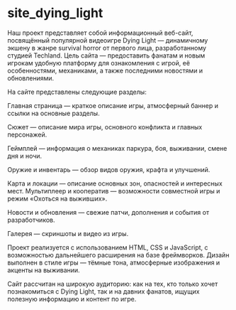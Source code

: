# site_dying_light
Наш проект представляет собой информационный веб-сайт, посвящённый популярной видеоигре Dying Light — динамичному экшену в жанре survival horror от первого лица, разработанному студией Techland.
Цель сайта — предоставить фанатам и новым игрокам удобную платформу для ознакомления с игрой, её особенностями, механиками, а также последними новостями и обновлениями.

На сайте представлены следующие разделы:

Главная страница — краткое описание игры, атмосферный баннер и ссылки на основные разделы.

Сюжет — описание мира игры, основного конфликта и главных персонажей.

Геймплей — информация о механиках паркура, боя, выживании, смене дня и ночи.

Оружие и инвентарь — обзор видов оружия, крафта и улучшений.

Карта и локации — описание основных зон, опасностей и интересных мест.
Мультиплеер и кооператив — возможности совместной игры и режим «Охоться на выживших».

Новости и обновления — свежие патчи, дополнения и события от разработчиков.

Галерея — скриншоты и видео из игры.

Проект реализуется с использованием HTML, CSS и JavaScript, с возможностью дальнейшего расширения на базе фреймворков. Дизайн выполнен в стиле игры — тёмные тона, атмосферные изображения и акценты на выживании.

Сайт рассчитан на широкую аудиторию: как на тех, кто только хочет познакомиться с Dying Light, так и на давних фанатов, ищущих полезную информацию и контент по игре.
